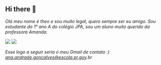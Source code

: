 ## Hi there 👋
_Olá meu nome é theo e sou muito legal, quero sempre ser eu amigo._
_Sou estudante do 1° ano A do colégio JPA, sou um aluno muito querido da professora Amanda._

![](https://i0.wp.com/dianaurban.com/wp-content/uploads/2017/07/01-cat-stretching-feet.gif?resize=500%2C399&ssl=1)
![](https://www.cutecatgifs.com/wp-content/uploads/2021/02/wow.gif)

_Esse logo a seguir seria o meu Gmail de contato :) ana.andrade.goncalves@escola.pr.gov.br_
